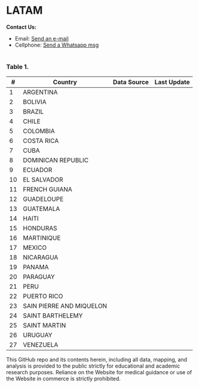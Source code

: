 # LATAM 

<b>Contact Us: </b><br>

- Email: [Send an e-mail](pablo.diazv@pucp.edu.pe)
- Cellphone: [Send a Whatsapp msg](https://api.whatsapp.com/send?phone=51938438089&text=Hi,%20I%27m%20comming%20from%20Github)
  <br><br>

### Table 1. 

| #   | Country                  | Data Source | Last Update |
| --- | ------------------------ | ----------- | ----------- |
| 1   | ARGENTINA                |             |             |
| 2   | BOLIVIA                  |             |             |
| 3   | BRAZIL                   |             |             |
| 4   | CHILE                    |             |             |
| 5   | COLOMBIA                 |             |             |
| 6   | COSTA RICA               |             |             |
| 7   | CUBA                     |             |             |
| 8   | DOMINICAN REPUBLIC       |             |             |
| 9   | ECUADOR                  |             |             |
| 10  | EL SALVADOR              |             |             |
| 11  | FRENCH GUIANA            |             |             |
| 12  | GUADELOUPE               |             |             |
| 13  | GUATEMALA                |             |             |
| 14  | HAITI                    |             |             |
| 15  | HONDURAS                 |             |             |
| 16  | MARTINIQUE               |             |             |
| 17  | MEXICO                   |             |             |
| 18  | NICARAGUA                |             |             |
| 19  | PANAMA                   |             |             |
| 20  | PARAGUAY                 |             |             |
| 21  | PERU                     |             |             |
| 22  | PUERTO RICO              |             |             |
| 23  | SAIN PIERRE AND MIQUELON |             |             |
| 24  | SAINT BARTHELEMY         |             |             |
| 25  | SAINT MARTIN             |             |             |
| 26  | URUGUAY                  |             |             |
| 27  | VENEZUELA                |             |             |

This GitHub repo and its contents herein, including all data, mapping, and analysis is provided to the public strictly for educational and academic research purposes. Reliance on the Website for medical guidance or use of the Website in commerce is strictly prohibited.